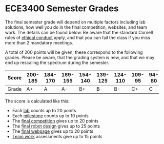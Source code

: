 # ECE3400 Semester Grades

The final semester grade will depend on multiple factors including lab solutions, how well you do in the final competition, websites, and team work. The details can be found below. Be aware that the standard Cornell rules of [ethical conduct](https://www.dfa.cornell.edu/sites/default/files/policy/vol4_6.pdf) apply, and that you can fail the class if you miss more than 2 mandatory meetings.

A total of 200 points will be given, these correspond to the following grades. Please be aware, that the grading system is new, and that we may end up rescaling the spectrum during the semester.

Score | 200-185 | 184-170 | 169-155 | 154-140 | 139-125 | 124-110 | 109-95 | 94-80 | 79-65 | 64-50 | 49-35 | 34-20 | 19-0
----- | --------|---------|---------|---------|---------|---------|--------|-------|-------|-------|-------|-------|-------
Grade	|    A+   |    A    |    A-   |    B+   |    B    |    B-   |  C+    |   C   |   C-  |  D+   |   D   |  D-   |   F 

The score is calculated like this:

* Each [lab](Lab_score.md) counts up to 20 points
* Each [milestone](Milestone_score.md) counts up to 10 points
* The [final competition](Final_Competition.md) gives up to 20 points 
* The [final robot design](Design_score.md) gives up to 25 points
* The [final webpage](Design_score.md) gives up to 20 points
* [Team work](Team_score.md) assessments give up to 15 points
